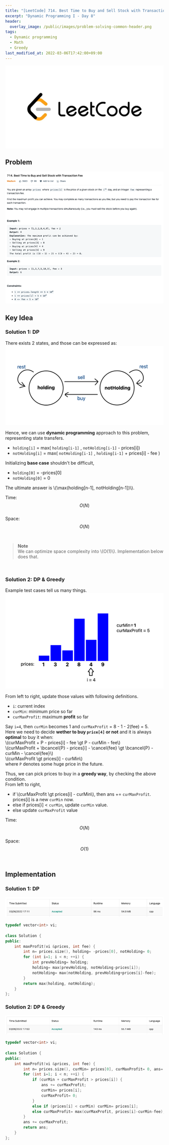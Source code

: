 ```yaml
---
title: "[LeetCode] 714. Best Time to Buy and Sell Stock with Transaction Fee explained"
excerpt: "Dynamic Programming I - Day 8"
header:
  overlay_image: /public/images/problem-solving-common-header.png
tags:
  - Dynamic programming
  - Math
  - Greedy
last_modified_at: 2022-03-06T17:42:00+09:00
---
```

<a href="https://leetcode.com/">
    <img src="/public/images/leetcode-logo.jpeg"/>
</a>

## Problem
<a href="https://leetcode.com/problems/best-time-to-buy-and-sell-stock-with-transaction-fee/">
    <img src="/public/images/leetcode-714.png"/>
</a>

<br/>

## Key Idea

### Solution 1: DP

There exists 2 states, and those can be expressed as:  
<img src="/public/images/leetcode-714-figure-1.png"/>

Hence, we can use **dynamic programming** approach to this problem, representing state transfers.

- `holding[i]` = max( `holding[i-1]` , `notHolding[i-1]` - prices[i])
- `notHolding[i]` = max( `notHolding[i-1]` , `holding[i-1]` + prices[i] - fee )

Initializing **base case** shouldn't be difficult,  
- `holding[0]` = -prices[0]
- `notHolding[0]` = 0

The ultimate answer is \\(\max(holding[n-1], notHolding[n-1])\\).

Time: $$O(N)$$  
Space: $$O(N)$$

<br/>

> **Note**  
We can optimize space complexity into \\(O(1)\\). Implementation below does that.

<br/>

### Solution 2: DP & Greedy

Example test cases tell us many things.  
<img src="/public/images/leetcode-714-figure-2.png"/>

From left to right, update those values with following definitions.  
- `i`: current index
- `curMin`: minimum price so far
- `curMaxProfit`: maximum **profit** so far

Say `i=4`, then `curMin` becomes 1 and `curMaxProfit` = 8 - 1 - 2(fee) = 5.  
Here we need to decide **wether to buy `price[4]` or not** and it is always **optimal** to buy it when:  
\\(curMaxProfit + P - prices[i] - fee \gt P - curMin - fee\\)  
\\(curMaxProfit + \bcancel{P} - prices[i] - \cancel{fee} \gt \bcancel{P} - curMin - \cancel{fee}\\)  
\\(curMaxProfit \gt prices[i] - curMin\\)  
where `P` denotes some huge price in the future.

Thus, we can pick prices to buy in a **greedy way**, by checking the above condition.  
From left to right, 
- if \\(curMaxProfit \gt prices[i] - curMin\\), then ans += `curMaxProfit`. prices[i] is a new `curMin` now.
- else if prices[i] < `curMin`, update `curMin` value.
- else update `curMaxProfit` value

Time: $$O(N)$$  
Space: $$O(1)$$

<br/>

## Implementation

### Solution 1: DP

<img src="/public/images/leetcode-714-result-1.png"/>

```cpp
typedef vector<int> vi;

class Solution {
public:
    int maxProfit(vi &prices, int fee) {
        int n= prices.size(), holding= -prices[0], notHolding= 0;
        for (int i=1; i < n; ++i) {
            int prevHolding= holding;
            holding= max(prevHolding, notHolding-prices[i]);
            notHolding= max(notHolding, prevHolding+prices[i]-fee);
        }
        return max(holding, notHolding);
    }
};
```

### Solution 2: DP & Greedy

<img src="/public/images/leetcode-714-result-2.png"/>

```cpp
typedef vector<int> vi;

class Solution {
public:
    int maxProfit(vi &prices, int fee) {
        int n= prices.size(), curMin= prices[0], curMaxProfit= 0, ans= 0;
        for (int i=1; i < n; ++i) {
            if (curMin + curMaxProfit > prices[i]) {
                ans += curMaxProfit;
                curMin= prices[i];
                curMaxProfit= 0;
            }
            else if (prices[i] < curMin) curMin= prices[i];
            else curMaxProfit= max(curMaxProfit, prices[i]-curMin-fee);
        }
        ans += curMaxProfit;
        return ans;
    }
};
```